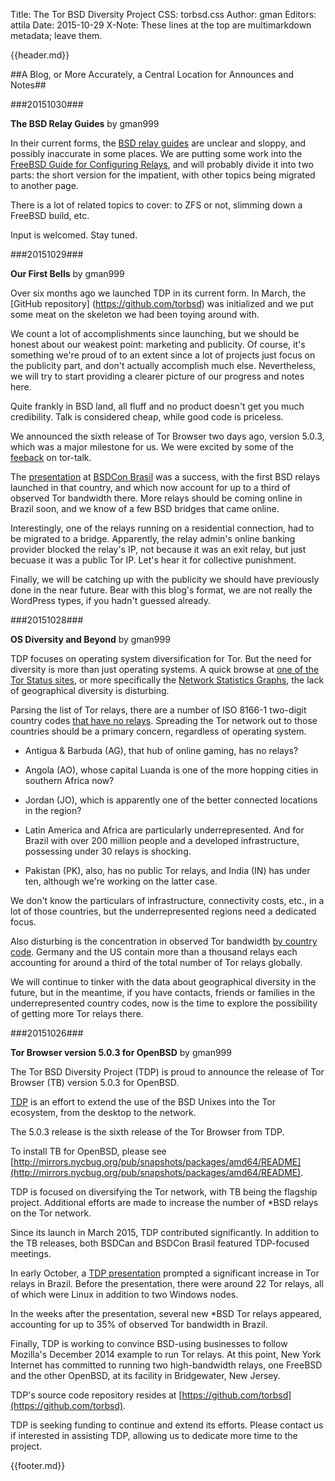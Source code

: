 Title: The Tor BSD Diversity Project
CSS: torbsd.css
Author: gman
Editors: attila
Date: 2015-10-29
X-Note: These lines at the top are multimarkdown metadata; leave them.

{{header.md}}

##A Blog, or More Accurately, a Central Location for Announces and Notes##

###20151030###

__The BSD Relay Guides__ by gman999


In their current forms, the [BSD relay guides](relay-guides.html) are unclear and sloppy, and possibly inaccurate in some places. We are putting some work into the [FreeBSD Guide for Configuring Relays](fbsd-relays.html), and will probably divide it into two parts: the short version for the impatient, with other topics being migrated to another page.

There is a lot of related topics to cover: to ZFS or not, slimming down a FreeBSD build, etc.

Input is welcomed. Stay tuned.

###20151029###

__Our First Bells__ by gman999


Over six months ago we launched TDP in its current form. In March, the [GitHub repository] (https://github.com/torbsd) was initialized and we put some meat on the skeleton we had been toying around with.

We count a lot of accomplishments since launching, but we should be honest about our weakest point: marketing and publicity. Of course, it's something we're proud of to an extent since a lot of projects just focus on the publicity part, and don't actually accomplish much else. Nevertheless, we will try to start providing a clearer picture of our progress and notes here.

Quite frankly in BSD land, all fluff and no product doesn't get you much credibility. Talk is considered cheap, while good code is priceless.

We announced the sixth release of Tor Browser two days ago, version 5.0.3, which was a major milestone for us. We were excited by some of the [feeback](https://lists.torproject.org/pipermail/tor-talk/2015-October/039351.html) on tor-talk.

The [presentation](http://www.queair.net/br-pres) at [BSDCon Brasil](http://2015.bsdcon.com.br) was a success, with the first BSD relays launched in that country, and which now account for up to a third of observed Tor bandwidth there. More relays should be coming online in Brazil soon, and we know of a few BSD bridges that came online.

Interestingly, one of the relays running on a residential connection, had to be migrated to a bridge. Apparently, the relay admin's online banking provider blocked the relay's IP, not because it was an exit relay, but just becuase it was a public Tor IP. Let's hear it for collective punishment.

Finally, we will be catching up with the publicity we should have previously done in the near future. Bear with this blog's format, we are not really the WordPress types, if you hadn't guessed already.

###20151028###

__OS Diversity and Beyond__ by gman999


TDP focuses on operating system diversification for Tor. But the need for diversity is more than just operating systems. A quick browse at [one of the Tor Status sites](https://torstatus.rueckgr.at), or more specifically the [Network Statistics Graphs](https://torstatus.rueckgr.at/network_detail.php), the lack of geographical diversity is disturbing.

Parsing the list of Tor relays, there are a number of ISO 8166-1 two-digit country codes [that have no relays](tor-less-ccs.txt). Spreading the Tor network out to those countries should be a primary concern, regardless of operating system.

* Antigua & Barbuda (AG), that hub of online gaming, has no relays?

* Angola (AO), whose capital Luanda is one of the more hopping cities in southern Africa now?

* Jordan (JO), which is apparently one of the better connected locations in the region?

* Latin America and Africa are particularly underrepresented. And for Brazil with over 200 million people and a developed infrastructure, possessing under 30 relays is shocking.

* Pakistan (PK), also, has no public Tor relays, and India (IN) has under ten, although we're working on the latter case.

We don't know the particulars of infrastructure, connectivity costs, etc., in a lot of those countries, but the underrepresented regions need a dedicated focus.

Also disturbing is the concentration in observed Tor bandwidth [by country code](relays-by-cc.txt). Germany and the US contain more than a thousand relays each accounting for around a third of the total number of Tor relays globally.

We will continue to tinker with the data about geographical diversity in the future, but in the meantime, if you have contacts, friends or families in the underrepresented country codes, now is the time to explore the possibility of getting more Tor relays there.


###20151026###

__Tor Browser version 5.0.3 for OpenBSD__ by gman999


The Tor BSD Diversity Project (TDP) is proud to announce the release of Tor Browser (TB) version 5.0.3 for OpenBSD.

[TDP](https://torbsd.github.io) is an effort to extend the use of the BSD Unixes into the Tor ecosystem, from the desktop to the network.

The 5.0.3 release is the sixth release of the Tor Browser from TDP.

To install TB for OpenBSD, please see [http://mirrors.nycbug.org/pub/snapshots/packages/amd64/README](http://mirrors.nycbug.org/pub/snapshots/packages/amd64/README).

TDP is focused on diversifying the Tor network, with TB being the flagship project. Additional efforts are made to increase the number of *BSD relays on the Tor network.

Since its launch in March 2015, TDP contributed significantly. In addition to the TB releases, both BSDCan and BSDCon Brasil featured TDP-focused meetings.

In early October, a [TDP presentation](http://www.queair.net/br-pres) prompted a significant increase in Tor relays in Brazil. Before the presentation, there were around 22 Tor relays, all of which were Linux in addition to two Windows nodes.

In the weeks after the presentation, several new *BSD Tor relays appeared, accounting for up to 35% of observed Tor bandwidth in Brazil.

Finally, TDP is working to convince BSD-using businesses to follow Mozilla's December 2014 example to run Tor relays. At this point, New York Internet has committed to running two high-bandwidth relays, one FreeBSD and the other OpenBSD, at its facility in Bridgewater, New Jersey.

TDP's source code repository resides at [https://github.com/torbsd](https://github.com/torbsd).

TDP is seeking funding to continue and extend its efforts. Please contact us if interested in assisting TDP, allowing us to dedicate more time to the project.

{{footer.md}}
